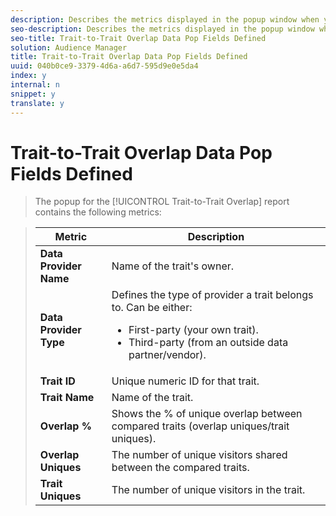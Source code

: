 ```yaml
---
description: Describes the metrics displayed in the popup window when you click an individual data point.
seo-description: Describes the metrics displayed in the popup window when you click an individual data point.
seo-title: Trait-to-Trait Overlap Data Pop Fields Defined
solution: Audience Manager
title: Trait-to-Trait Overlap Data Pop Fields Defined
uuid: 040b0ce9-3379-4d6a-a6d7-595d9e0e5da4
index: y
internal: n
snippet: y
translate: y
---
```


# Trait-to-Trait Overlap Data Pop Fields Defined


>The popup for the [!UICONTROL  Trait-to-Trait Overlap] report contains the following metrics: 

><table id="table_A2A0CFC47C1A404994B82E6630E711A2">
 <thead>
  <tr>
   <th colname="col1" class="entry"> Metric </th>
   <th colname="col2" class="entry"> Description </th>
  </tr>
 </thead>
 <tbody>
  <tr>
   <td colname="col1"><b>Data Provider Name</b></td>
   <td colname="col2"> Name of the trait's owner. </td>
  </tr>
  <tr>
   <td colname="col1"><b>Data Provider Type</b></td>
   <td colname="col2">Defines the type of provider a trait belongs to. Can be either: 
    <ul id="ul_0477C04A33FD4F5D998B98984E6554D3">
     <li id="li_50FCA48EDB5843AB8FB6C34ED2C0067D">First-party (your own trait). </li>
     <li id="li_4F6148EDAEFE43FA8D505944E9FE3855">Third-party (from an outside data partner/vendor). </li>
    </ul></td>
  </tr>
  <tr>
   <td colname="col1"><b>Trait ID</b></td>
   <td colname="col2"> Unique numeric ID for that trait. </td>
  </tr>
  <tr>
   <td colname="col1"><b>Trait Name</b></td>
   <td colname="col2"> Name of the trait. </td>
  </tr>
  <tr>
   <td colname="col1"><b>Overlap %</b></td>
   <td colname="col2"> Shows the % of unique overlap between compared traits (overlap uniques/trait uniques). </td>
  </tr>
  <tr>
   <td colname="col1"><b>Overlap Uniques</b></td>
   <td colname="col2"> The number of unique visitors shared between the compared traits. </td>
  </tr>
  <tr>
   <td colname="col1"><b>Trait Uniques</b></td>
   <td colname="col2"> The number of unique visitors in the trait. </td>
  </tr>
 </tbody>
</table>

